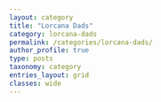 ```yaml
---
layout: category
title: "Lorcana Dads"
category: lorcana-dads
permalink: /categories/lorcana-dads/
author_profile: true
type: posts
taxonomy: category
entries_layout: grid
classes: wide
---
```

